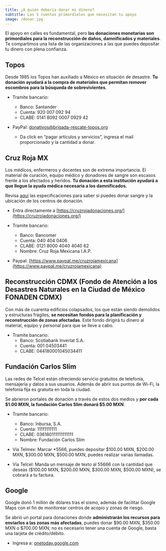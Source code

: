 ```yaml
---
title: ¿A quién debería donar mi dinero?
subtitle: Las 5 cuentas primordiales que necesitan tu apoyo
image: /donar.jpg
---
```


El apoyo en calles es fundamental, pero **las donaciones monetarias son primordiales para la reconstrucción de daños, damnificados y materiales**.
Te compartimos una lista de las organizaciones a las que puedes depositar tu dinero con plena confianza.

## Topos

Desde 1985 los Topos han auxiliado a México en situación de desastre. **Tu donación ayudará a la compra de materiales que permitan remover escombros para la búsqueda de sobrevivientes**.

* Tramite bancario:
  * Banco: Santander
  * Cuenta: 920 007 092 94
  * CLABE: 0141 8092 0007 0929 42

* PayPal: [donativos@brigada-rescate-topos.org](https://www.paypal.com/mx/home)
  * Da click en “pagar artículos y servicios”, ingresa el mail proporcionado y la cantidad a donar.

## Cruz Roja MX
Los médicos, enfermeros y docentes son de extrema importancia. El material de curación, equipo médico y donadores de sangre son escasos frente a los afectados y heridos. **Tu donación a esta institución ayudará a que llegue la ayuda médica necesaria a los damnificados.**

Revisa [aquí](https://www.cruzrojamexicana.org.mx/donar-sangre) las especificaciones para saber si puedes donar sangre y la ubicación de los centros de donación.

* Entra directamente a [https://cruzrojadonaciones.org/](https://cruzrojadonaciones.org/)

* Tramite bancario:
  * Banco: Bancomer
  * Cuenta: 040 404 0406
  * CLABE: 0121 8000 4040 4040 62
  * Nombre: Cruz Roja Mexicana I.A.P.

* Paypal: [https://www.paypal.me/cruzrojamexicana](https://www.paypal.me/cruzrojamexicana)

## Reconstrucción CDMX (Fondo de Atención a los Desastres Naturales en la Ciudad de México FONADEN CDMX)
Con más de cuarenta edificios colapsados, los que están siendo demolidos y estructuras frágiles, **se necesitan fondos para la planificación y reconstrucción de zonas afectadas**. Este fondo dirigirá tu dinero al material, equipo y personal para que se lleve a cabo.  

* Tramite bancario:
	* Banco: Scotiabank Inverlat S.A.
	* Cuenta: 001 04503441
	* CLABE: 044180001045034411

## Fundación Carlos Slim
Las redes de Telcel están ofreciendo servicio gratuitos de telefonía, mensajería y datos a sus usuarios. Además de abrir sus puntos de Wi-Fi, la telefonía fija es gratuita en toda la ciudad.

Se abrieron portales de donación a través de estos dos medios y **por cada $1.00 MXN, la fundación Carlos Slim donará $5.00 MXN**.

* Tramite bancario:
  * Banco: Inbursa, S.A.
  * Cuenta: 11111111111
  * CLABE: 036180111111111111
  * Nombre: Fundación Carlos Slim

* Vía Telmex: Marcar &#42;5566, puedes depositar $100.00 MXN, $200.00 MXN, $300.00 MXN, $500.00 MXN, puedes realizar varias llamadas.

* Vía Telcel: Manda un mensaje de texto al 55666 con la cantidad que deseas ($100.00 MXN, $200.00 MXN, $300.00 MXN, $500.00 MXN), se cobrará a tu factura.

## Google
Google donó 1 millón de dólares tras el sismo, además de facilitar Google Maps con el fin de monitorear centros de acopio y zonas de riesgo.

Se abrió un portal para donaciones donde **administrarán los recursos para enviarlos a las zonas más afectadas**, puedes donar $90.00 MXN, $350.00 MXN o $700.00 MXN; no es necesario tener una cuenta de Google, basta una tarjeta de crédito/débito.

* Ingresa a: [onetoday.google.com](onetoday.google.com)
